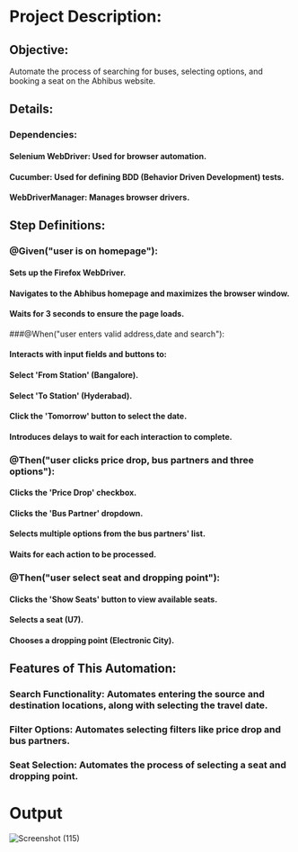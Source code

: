 # Project Description:
## Objective:
Automate the process of searching for buses, selecting options, and booking a seat on the Abhibus website.

## Details:
### Dependencies:
#### Selenium WebDriver: Used for browser automation.
#### Cucumber: Used for defining BDD (Behavior Driven Development) tests.
#### WebDriverManager: Manages browser drivers.

## Step Definitions:

### @Given("user is on homepage"):

#### Sets up the Firefox WebDriver.
#### Navigates to the Abhibus homepage and maximizes the browser window.
#### Waits for 3 seconds to ensure the page loads.

###@When("user enters valid address,date and search"):

#### Interacts with input fields and buttons to:
#### Select 'From Station' (Bangalore).
#### Select 'To Station' (Hyderabad).
#### Click the 'Tomorrow' button to select the date.
#### Introduces delays to wait for each interaction to complete.

### @Then("user clicks price drop, bus partners and three options"):

#### Clicks the 'Price Drop' checkbox.
#### Clicks the 'Bus Partner' dropdown.
#### Selects multiple options from the bus partners' list.
#### Waits for each action to be processed.

### @Then("user select seat and dropping point"):

#### Clicks the 'Show Seats' button to view available seats.
#### Selects a seat (U7).
#### Chooses a dropping point (Electronic City).

## Features of This Automation:
### Search Functionality: Automates entering the source and destination locations, along with selecting the travel date.
### Filter Options: Automates selecting filters like price drop and bus partners.
### Seat Selection: Automates the process of selecting a seat and dropping point.

# Output
![Screenshot (115)](https://github.com/user-attachments/assets/c79956d4-0c1a-48d9-8a6f-eedc25cc2e98)

